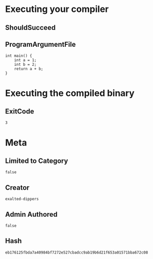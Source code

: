 # Executing your compiler

## ShouldSucceed

## ProgramArgumentFile

```
int main() {
    int a = 1;
    int b = 2;
    return a + b;
}

```

# Executing the compiled binary

## ExitCode

```
3
```

# Meta

## Limited to Category

```
false
```

## Creator

```
exalted-dippers
```

## Admin Authored

```
false
```

## Hash

```
eb176125fbda7a40984bf7272e527cbadcc9ab19b6d21f653a01571bba672c08
```
